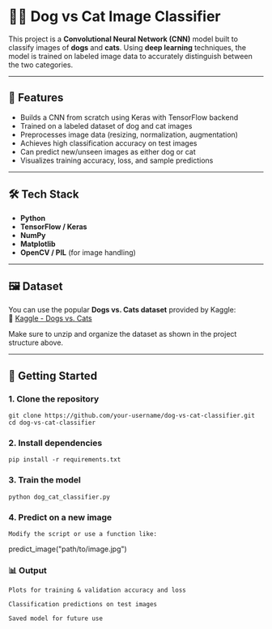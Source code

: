 # 🐶🐱 Dog vs Cat Image Classifier

This project is a **Convolutional Neural Network (CNN)** model built to classify images of **dogs** and **cats**. Using **deep learning** techniques, the model is trained on labeled image data to accurately distinguish between the two categories.

---

## 🧠 Features

- Builds a CNN from scratch using Keras with TensorFlow backend
- Trained on a labeled dataset of dog and cat images
- Preprocesses image data (resizing, normalization, augmentation)
- Achieves high classification accuracy on test images
- Can predict new/unseen images as either dog or cat
- Visualizes training accuracy, loss, and sample predictions

---

## 🛠 Tech Stack

- **Python**
- **TensorFlow / Keras**
- **NumPy**
- **Matplotlib**
- **OpenCV / PIL** (for image handling)

---

## 🖼 Dataset

You can use the popular **Dogs vs. Cats dataset** provided by Kaggle:  
🔗 [Kaggle - Dogs vs. Cats](https://www.kaggle.com/c/dogs-vs-cats/data)

Make sure to unzip and organize the dataset as shown in the project structure above.

---

## 🚀 Getting Started

### 1. Clone the repository

```
git clone https://github.com/your-username/dog-vs-cat-classifier.git
cd dog-vs-cat-classifier
```
### 2. Install dependencies
```
pip install -r requirements.txt
```
### 3. Train the model
```
python dog_cat_classifier.py
```
### 4. Predict on a new image
```
Modify the script or use a function like:
```
predict_image("path/to/image.jpg")

### 📊 Output

    Plots for training & validation accuracy and loss

    Classification predictions on test images

    Saved model for future use
